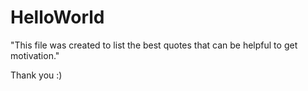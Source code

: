 # HelloWorld
"This file was created to list the best quotes that can be helpful to get motivation."

Thank you :)
